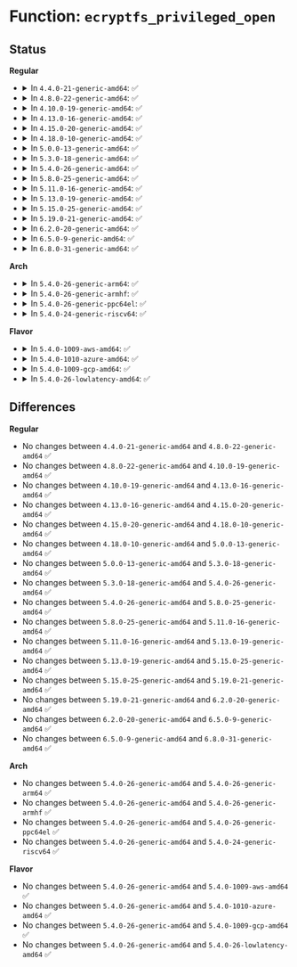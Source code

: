 # Function: <code>ecryptfs_privileged_open</code>

## Status
<b>Regular</b>
<ul>
<li>
<details>
<summary>In <code>4.4.0-21-generic-amd64</code>: ✅</summary>

```c
int ecryptfs_privileged_open(struct file * * lower_file, struct dentry * lower_dentry, struct vfsmount * lower_mnt, const struct cred * cred)
```

```json
{
  "name": "ecryptfs_privileged_open",
  "collision_type": "Unique Global",
  "inline_type": "No",
  "funcs": [
    {
      "addr": 18446744071582035728,
      "name": "ecryptfs_privileged_open",
      "external": true,
      "loc": "fs/ecryptfs/kthread.c:130",
      "file": "fs/ecryptfs/kthread.c",
      "inline": "seen, unknown",
      "caller_inline": [],
      "caller_func": [
        "fs/ecryptfs/main.c:ecryptfs_get_lower_file"
      ]
    }
  ],
  "symbols": [
    {
      "addr": 18446744071582035728,
      "name": "ecryptfs_privileged_open",
      "section": ".text",
      "bind": "STB_GLOBAL",
      "size": 379
    }
  ]
}
```
</details>
</li>
<li>
<details>
<summary>In <code>4.8.0-22-generic-amd64</code>: ✅</summary>

```c
int ecryptfs_privileged_open(struct file * * lower_file, struct dentry * lower_dentry, struct vfsmount * lower_mnt, const struct cred * cred)
```

```json
{
  "name": "ecryptfs_privileged_open",
  "collision_type": "Unique Global",
  "inline_type": "No",
  "funcs": [
    {
      "addr": 18446744071582249328,
      "name": "ecryptfs_privileged_open",
      "external": true,
      "loc": "fs/ecryptfs/kthread.c:130",
      "file": "fs/ecryptfs/kthread.c",
      "inline": "seen, unknown",
      "caller_inline": [],
      "caller_func": [
        "fs/ecryptfs/main.c:ecryptfs_get_lower_file"
      ]
    }
  ],
  "symbols": [
    {
      "addr": 18446744071582249328,
      "name": "ecryptfs_privileged_open",
      "section": ".text",
      "bind": "STB_GLOBAL",
      "size": 379
    }
  ]
}
```
</details>
</li>
<li>
<details>
<summary>In <code>4.10.0-19-generic-amd64</code>: ✅</summary>

```c
int ecryptfs_privileged_open(struct file * * lower_file, struct dentry * lower_dentry, struct vfsmount * lower_mnt, const struct cred * cred)
```

```json
{
  "name": "ecryptfs_privileged_open",
  "collision_type": "Unique Global",
  "inline_type": "No",
  "funcs": [
    {
      "addr": 18446744071582338800,
      "name": "ecryptfs_privileged_open",
      "external": true,
      "loc": "fs/ecryptfs/kthread.c:130",
      "file": "fs/ecryptfs/kthread.c",
      "inline": "seen, unknown",
      "caller_inline": [],
      "caller_func": [
        "fs/ecryptfs/main.c:ecryptfs_get_lower_file"
      ]
    }
  ],
  "symbols": [
    {
      "addr": 18446744071582338800,
      "name": "ecryptfs_privileged_open",
      "section": ".text",
      "bind": "STB_GLOBAL",
      "size": 379
    }
  ]
}
```
</details>
</li>
<li>
<details>
<summary>In <code>4.13.0-16-generic-amd64</code>: ✅</summary>

```c
int ecryptfs_privileged_open(struct file * * lower_file, struct dentry * lower_dentry, struct vfsmount * lower_mnt, const struct cred * cred)
```

```json
{
  "name": "ecryptfs_privileged_open",
  "collision_type": "Unique Global",
  "inline_type": "No",
  "funcs": [
    {
      "addr": 18446744071582423728,
      "name": "ecryptfs_privileged_open",
      "external": true,
      "loc": "fs/ecryptfs/kthread.c:130",
      "file": "fs/ecryptfs/kthread.c",
      "inline": "seen, unknown",
      "caller_inline": [],
      "caller_func": [
        "fs/ecryptfs/main.c:ecryptfs_get_lower_file"
      ]
    }
  ],
  "symbols": [
    {
      "addr": 18446744071582423728,
      "name": "ecryptfs_privileged_open",
      "section": ".text",
      "bind": "STB_GLOBAL",
      "size": 379
    }
  ]
}
```
</details>
</li>
<li>
<details>
<summary>In <code>4.15.0-20-generic-amd64</code>: ✅</summary>

```c
int ecryptfs_privileged_open(struct file * * lower_file, struct dentry * lower_dentry, struct vfsmount * lower_mnt, const struct cred * cred)
```

```json
{
  "name": "ecryptfs_privileged_open",
  "collision_type": "Unique Global",
  "inline_type": "No",
  "funcs": [
    {
      "addr": 18446744071582574192,
      "name": "ecryptfs_privileged_open",
      "external": true,
      "loc": "fs/ecryptfs/kthread.c:130",
      "file": "fs/ecryptfs/kthread.c",
      "inline": "seen, unknown",
      "caller_inline": [],
      "caller_func": [
        "fs/ecryptfs/main.c:ecryptfs_get_lower_file"
      ]
    }
  ],
  "symbols": [
    {
      "addr": 18446744071582574192,
      "name": "ecryptfs_privileged_open",
      "section": ".text",
      "bind": "STB_GLOBAL",
      "size": 379
    }
  ]
}
```
</details>
</li>
<li>
<details>
<summary>In <code>4.18.0-10-generic-amd64</code>: ✅</summary>

```c
int ecryptfs_privileged_open(struct file * * lower_file, struct dentry * lower_dentry, struct vfsmount * lower_mnt, const struct cred * cred)
```

```json
{
  "name": "ecryptfs_privileged_open",
  "collision_type": "Unique Global",
  "inline_type": "No",
  "funcs": [
    {
      "addr": 18446744071582766880,
      "name": "ecryptfs_privileged_open",
      "external": true,
      "loc": "fs/ecryptfs/kthread.c:130",
      "file": "fs/ecryptfs/kthread.c",
      "inline": "seen, unknown",
      "caller_inline": [],
      "caller_func": [
        "fs/ecryptfs/main.c:ecryptfs_get_lower_file"
      ]
    }
  ],
  "symbols": [
    {
      "addr": 18446744071582766880,
      "name": "ecryptfs_privileged_open",
      "section": ".text",
      "bind": "STB_GLOBAL",
      "size": 386
    }
  ]
}
```
</details>
</li>
<li>
<details>
<summary>In <code>5.0.0-13-generic-amd64</code>: ✅</summary>

```c
int ecryptfs_privileged_open(struct file * * lower_file, struct dentry * lower_dentry, struct vfsmount * lower_mnt, const struct cred * cred)
```

```json
{
  "name": "ecryptfs_privileged_open",
  "collision_type": "Unique Global",
  "inline_type": "No",
  "funcs": [
    {
      "addr": 18446744071582870880,
      "name": "ecryptfs_privileged_open",
      "external": true,
      "loc": "fs/ecryptfs/kthread.c:130",
      "file": "fs/ecryptfs/kthread.c",
      "inline": "seen, unknown",
      "caller_inline": [],
      "caller_func": [
        "fs/ecryptfs/main.c:ecryptfs_get_lower_file"
      ]
    }
  ],
  "symbols": [
    {
      "addr": 18446744071582870880,
      "name": "ecryptfs_privileged_open",
      "section": ".text",
      "bind": "STB_GLOBAL",
      "size": 386
    }
  ]
}
```
</details>
</li>
<li>
<details>
<summary>In <code>5.3.0-18-generic-amd64</code>: ✅</summary>

```c
int ecryptfs_privileged_open(struct file * * lower_file, struct dentry * lower_dentry, struct vfsmount * lower_mnt, const struct cred * cred)
```

```json
{
  "name": "ecryptfs_privileged_open",
  "collision_type": "Unique Global",
  "inline_type": "No",
  "funcs": [
    {
      "addr": 18446744071583045440,
      "name": "ecryptfs_privileged_open",
      "external": true,
      "loc": "fs/ecryptfs/kthread.c:116",
      "file": "fs/ecryptfs/kthread.c",
      "inline": "seen, unknown",
      "caller_inline": [],
      "caller_func": [
        "fs/ecryptfs/main.c:ecryptfs_get_lower_file"
      ]
    }
  ],
  "symbols": [
    {
      "addr": 18446744071583045440,
      "name": "ecryptfs_privileged_open",
      "section": ".text",
      "bind": "STB_GLOBAL",
      "size": 359
    }
  ]
}
```
</details>
</li>
<li>
<details>
<summary>In <code>5.4.0-26-generic-amd64</code>: ✅</summary>

```c
int ecryptfs_privileged_open(struct file * * lower_file, struct dentry * lower_dentry, struct vfsmount * lower_mnt, const struct cred * cred)
```

```json
{
  "name": "ecryptfs_privileged_open",
  "collision_type": "Unique Global",
  "inline_type": "No",
  "funcs": [
    {
      "addr": 18446744071583151664,
      "name": "ecryptfs_privileged_open",
      "external": true,
      "loc": "fs/ecryptfs/kthread.c:116",
      "file": "fs/ecryptfs/kthread.c",
      "inline": "seen, unknown",
      "caller_inline": [],
      "caller_func": [
        "fs/ecryptfs/main.c:ecryptfs_get_lower_file"
      ]
    }
  ],
  "symbols": [
    {
      "addr": 18446744071583151664,
      "name": "ecryptfs_privileged_open",
      "section": ".text",
      "bind": "STB_GLOBAL",
      "size": 359
    }
  ]
}
```
</details>
</li>
<li>
<details>
<summary>In <code>5.8.0-25-generic-amd64</code>: ✅</summary>

```c
int ecryptfs_privileged_open(struct file * * lower_file, struct dentry * lower_dentry, struct vfsmount * lower_mnt, const struct cred * cred)
```

```json
{
  "name": "ecryptfs_privileged_open",
  "collision_type": "Unique Global",
  "inline_type": "No",
  "funcs": [
    {
      "addr": 18446744071583473952,
      "name": "ecryptfs_privileged_open",
      "external": true,
      "loc": "fs/ecryptfs/kthread.c:116",
      "file": "fs/ecryptfs/kthread.c",
      "inline": "seen, unknown",
      "caller_inline": [],
      "caller_func": [
        "fs/ecryptfs/main.c:ecryptfs_get_lower_file"
      ]
    }
  ],
  "symbols": [
    {
      "addr": 18446744071583473952,
      "name": "ecryptfs_privileged_open",
      "section": ".text",
      "bind": "STB_GLOBAL",
      "size": 359
    }
  ]
}
```
</details>
</li>
<li>
<details>
<summary>In <code>5.11.0-16-generic-amd64</code>: ✅</summary>

```c
int ecryptfs_privileged_open(struct file * * lower_file, struct dentry * lower_dentry, struct vfsmount * lower_mnt, const struct cred * cred)
```

```json
{
  "name": "ecryptfs_privileged_open",
  "collision_type": "Unique Global",
  "inline_type": "No",
  "funcs": [
    {
      "addr": 18446744071583583120,
      "name": "ecryptfs_privileged_open",
      "external": true,
      "loc": "fs/ecryptfs/kthread.c:116",
      "file": "fs/ecryptfs/kthread.c",
      "inline": "seen, unknown",
      "caller_inline": [],
      "caller_func": [
        "fs/ecryptfs/main.c:ecryptfs_get_lower_file"
      ]
    }
  ],
  "symbols": [
    {
      "addr": 18446744071583583120,
      "name": "ecryptfs_privileged_open",
      "section": ".text",
      "bind": "STB_GLOBAL",
      "size": 359
    }
  ]
}
```
</details>
</li>
<li>
<details>
<summary>In <code>5.13.0-19-generic-amd64</code>: ✅</summary>

```c
int ecryptfs_privileged_open(struct file * * lower_file, struct dentry * lower_dentry, struct vfsmount * lower_mnt, const struct cred * cred)
```

```json
{
  "name": "ecryptfs_privileged_open",
  "collision_type": "Unique Global",
  "inline_type": "No",
  "funcs": [
    {
      "addr": 18446744071583606336,
      "name": "ecryptfs_privileged_open",
      "external": true,
      "loc": "fs/ecryptfs/kthread.c:117",
      "file": "fs/ecryptfs/kthread.c",
      "inline": "seen, unknown",
      "caller_inline": [],
      "caller_func": [
        "fs/ecryptfs/main.c:ecryptfs_get_lower_file"
      ]
    }
  ],
  "symbols": [
    {
      "addr": 18446744071583606336,
      "name": "ecryptfs_privileged_open",
      "section": ".text",
      "bind": "STB_GLOBAL",
      "size": 359
    }
  ]
}
```
</details>
</li>
<li>
<details>
<summary>In <code>5.15.0-25-generic-amd64</code>: ✅</summary>

```c
int ecryptfs_privileged_open(struct file * * lower_file, struct dentry * lower_dentry, struct vfsmount * lower_mnt, const struct cred * cred)
```

```json
{
  "name": "ecryptfs_privileged_open",
  "collision_type": "Unique Global",
  "inline_type": "No",
  "funcs": [
    {
      "addr": 18446744071583964736,
      "name": "ecryptfs_privileged_open",
      "external": true,
      "loc": "fs/ecryptfs/kthread.c:117",
      "file": "fs/ecryptfs/kthread.c",
      "inline": "seen, unknown",
      "caller_inline": [],
      "caller_func": [
        "fs/ecryptfs/main.c:ecryptfs_get_lower_file"
      ]
    }
  ],
  "symbols": [
    {
      "addr": 18446744071583964736,
      "name": "ecryptfs_privileged_open",
      "section": ".text",
      "bind": "STB_GLOBAL",
      "size": 359
    }
  ]
}
```
</details>
</li>
<li>
<details>
<summary>In <code>5.19.0-21-generic-amd64</code>: ✅</summary>

```c
int ecryptfs_privileged_open(struct file * * lower_file, struct dentry * lower_dentry, struct vfsmount * lower_mnt, const struct cred * cred)
```

```json
{
  "name": "ecryptfs_privileged_open",
  "collision_type": "Unique Global",
  "inline_type": "No",
  "funcs": [
    {
      "addr": 18446744071584546928,
      "name": "ecryptfs_privileged_open",
      "external": true,
      "loc": "fs/ecryptfs/kthread.c:117",
      "file": "fs/ecryptfs/kthread.c",
      "inline": "seen, unknown",
      "caller_inline": [],
      "caller_func": [
        "fs/ecryptfs/main.c:ecryptfs_get_lower_file"
      ]
    }
  ],
  "symbols": [
    {
      "addr": 18446744071584546928,
      "name": "ecryptfs_privileged_open",
      "section": ".text",
      "bind": "STB_GLOBAL",
      "size": 368
    }
  ]
}
```
</details>
</li>
<li>
<details>
<summary>In <code>6.2.0-20-generic-amd64</code>: ✅</summary>

```c
int ecryptfs_privileged_open(struct file * * lower_file, struct dentry * lower_dentry, struct vfsmount * lower_mnt, const struct cred * cred)
```

```json
{
  "name": "ecryptfs_privileged_open",
  "collision_type": "Unique Global",
  "inline_type": "No",
  "funcs": [
    {
      "addr": 18446744071585222496,
      "name": "ecryptfs_privileged_open",
      "external": true,
      "loc": "fs/ecryptfs/kthread.c:117",
      "file": "fs/ecryptfs/kthread.c",
      "inline": "seen, unknown",
      "caller_inline": [],
      "caller_func": [
        "fs/ecryptfs/main.c:ecryptfs_get_lower_file"
      ]
    }
  ],
  "symbols": [
    {
      "addr": 18446744071585222496,
      "name": "ecryptfs_privileged_open",
      "section": ".text",
      "bind": "STB_GLOBAL",
      "size": 368
    }
  ]
}
```
</details>
</li>
<li>
<details>
<summary>In <code>6.5.0-9-generic-amd64</code>: ✅</summary>

```c
int ecryptfs_privileged_open(struct file * * lower_file, struct dentry * lower_dentry, struct vfsmount * lower_mnt, const struct cred * cred)
```

```json
{
  "name": "ecryptfs_privileged_open",
  "collision_type": "Unique Global",
  "inline_type": "No",
  "funcs": [
    {
      "addr": 18446744071585452000,
      "name": "ecryptfs_privileged_open",
      "external": true,
      "loc": "fs/ecryptfs/kthread.c:117",
      "file": "fs/ecryptfs/kthread.c",
      "inline": "seen, unknown",
      "caller_inline": [],
      "caller_func": [
        "fs/ecryptfs/main.c:ecryptfs_get_lower_file"
      ]
    }
  ],
  "symbols": [
    {
      "addr": 18446744071585452000,
      "name": "ecryptfs_privileged_open",
      "section": ".text",
      "bind": "STB_GLOBAL",
      "size": 371
    }
  ]
}
```
</details>
</li>
<li>
<details>
<summary>In <code>6.8.0-31-generic-amd64</code>: ✅</summary>

```c
int ecryptfs_privileged_open(struct file * * lower_file, struct dentry * lower_dentry, struct vfsmount * lower_mnt, const struct cred * cred)
```

```json
{
  "name": "ecryptfs_privileged_open",
  "collision_type": "Unique Global",
  "inline_type": "No",
  "funcs": [
    {
      "addr": 18446744071585686800,
      "name": "ecryptfs_privileged_open",
      "external": true,
      "loc": "fs/ecryptfs/kthread.c:117",
      "file": "fs/ecryptfs/kthread.c",
      "inline": "seen, unknown",
      "caller_inline": [],
      "caller_func": [
        "fs/ecryptfs/main.c:ecryptfs_get_lower_file"
      ]
    }
  ],
  "symbols": [
    {
      "addr": 18446744071585686800,
      "name": "ecryptfs_privileged_open",
      "section": ".text",
      "bind": "STB_GLOBAL",
      "size": 371
    }
  ]
}
```
</details>
</li>
</ul>
<b>Arch</b>
<ul>
<li>
<details>
<summary>In <code>5.4.0-26-generic-arm64</code>: ✅</summary>

```c
int ecryptfs_privileged_open(struct file * * lower_file, struct dentry * lower_dentry, struct vfsmount * lower_mnt, const struct cred * cred)
```

```json
{
  "name": "ecryptfs_privileged_open",
  "collision_type": "Unique Global",
  "inline_type": "No",
  "funcs": [
    {
      "addr": 18446603336494860920,
      "name": "ecryptfs_privileged_open",
      "external": true,
      "loc": "fs/ecryptfs/kthread.c:116",
      "file": "fs/ecryptfs/kthread.c",
      "inline": "seen, unknown",
      "caller_inline": [],
      "caller_func": [
        "fs/ecryptfs/main.c:ecryptfs_get_lower_file"
      ]
    }
  ],
  "symbols": [
    {
      "addr": 18446603336494860920,
      "name": "ecryptfs_privileged_open",
      "section": ".text",
      "bind": "STB_GLOBAL",
      "size": 364
    }
  ]
}
```
</details>
</li>
<li>
<details>
<summary>In <code>5.4.0-26-generic-armhf</code>: ✅</summary>

```c
int ecryptfs_privileged_open(struct file * * lower_file, struct dentry * lower_dentry, struct vfsmount * lower_mnt, const struct cred * cred)
```

```json
{
  "name": "ecryptfs_privileged_open",
  "collision_type": "Unique Global",
  "inline_type": "No",
  "funcs": [
    {
      "addr": 3228278988,
      "name": "ecryptfs_privileged_open",
      "external": true,
      "loc": "fs/ecryptfs/kthread.c:116",
      "file": "fs/ecryptfs/kthread.c",
      "inline": "seen, unknown",
      "caller_inline": [],
      "caller_func": [
        "fs/ecryptfs/main.c:ecryptfs_get_lower_file"
      ]
    }
  ],
  "symbols": [
    {
      "addr": 3228278988,
      "name": "ecryptfs_privileged_open",
      "section": ".text",
      "bind": "STB_GLOBAL",
      "size": 364
    }
  ]
}
```
</details>
</li>
<li>
<details>
<summary>In <code>5.4.0-26-generic-ppc64el</code>: ✅</summary>

```c
int ecryptfs_privileged_open(struct file * * lower_file, struct dentry * lower_dentry, struct vfsmount * lower_mnt, const struct cred * cred)
```

```json
{
  "name": "ecryptfs_privileged_open",
  "collision_type": "Unique Global",
  "inline_type": "No",
  "funcs": [
    {
      "addr": 13835058055288716016,
      "name": "ecryptfs_privileged_open",
      "external": true,
      "loc": "fs/ecryptfs/kthread.c:116",
      "file": "fs/ecryptfs/kthread.c",
      "inline": "seen, unknown",
      "caller_inline": [],
      "caller_func": [
        "fs/ecryptfs/main.c:ecryptfs_get_lower_file"
      ]
    }
  ],
  "symbols": [
    {
      "addr": 13835058055288716016,
      "name": "ecryptfs_privileged_open",
      "section": ".text",
      "bind": "STB_GLOBAL",
      "size": 456
    }
  ]
}
```
</details>
</li>
<li>
<details>
<summary>In <code>5.4.0-24-generic-riscv64</code>: ✅</summary>

```c
int ecryptfs_privileged_open(struct file * * lower_file, struct dentry * lower_dentry, struct vfsmount * lower_mnt, const struct cred * cred)
```

```json
{
  "name": "ecryptfs_privileged_open",
  "collision_type": "Unique Global",
  "inline_type": "No",
  "funcs": [
    {
      "addr": 18446743936274182474,
      "name": "ecryptfs_privileged_open",
      "external": true,
      "loc": "fs/ecryptfs/kthread.c:116",
      "file": "fs/ecryptfs/kthread.c",
      "inline": "seen, unknown",
      "caller_inline": [],
      "caller_func": [
        "fs/ecryptfs/main.c:ecryptfs_get_lower_file"
      ]
    }
  ],
  "symbols": [
    {
      "addr": 18446743936274182474,
      "name": "ecryptfs_privileged_open",
      "section": ".text",
      "bind": "STB_GLOBAL",
      "size": 328
    }
  ]
}
```
</details>
</li>
</ul>
<b>Flavor</b>
<ul>
<li>
<details>
<summary>In <code>5.4.0-1009-aws-amd64</code>: ✅</summary>

```c
int ecryptfs_privileged_open(struct file * * lower_file, struct dentry * lower_dentry, struct vfsmount * lower_mnt, const struct cred * cred)
```

```json
{
  "name": "ecryptfs_privileged_open",
  "collision_type": "Unique Global",
  "inline_type": "No",
  "funcs": [
    {
      "addr": 18446744071583120400,
      "name": "ecryptfs_privileged_open",
      "external": true,
      "loc": "fs/ecryptfs/kthread.c:116",
      "file": "fs/ecryptfs/kthread.c",
      "inline": "seen, unknown",
      "caller_inline": [],
      "caller_func": [
        "fs/ecryptfs/main.c:ecryptfs_get_lower_file"
      ]
    }
  ],
  "symbols": [
    {
      "addr": 18446744071583120400,
      "name": "ecryptfs_privileged_open",
      "section": ".text",
      "bind": "STB_GLOBAL",
      "size": 359
    }
  ]
}
```
</details>
</li>
<li>
<details>
<summary>In <code>5.4.0-1010-azure-amd64</code>: ✅</summary>

```c
int ecryptfs_privileged_open(struct file * * lower_file, struct dentry * lower_dentry, struct vfsmount * lower_mnt, const struct cred * cred)
```

```json
{
  "name": "ecryptfs_privileged_open",
  "collision_type": "Unique Global",
  "inline_type": "No",
  "funcs": [
    {
      "addr": 18446744071583057552,
      "name": "ecryptfs_privileged_open",
      "external": true,
      "loc": "fs/ecryptfs/kthread.c:116",
      "file": "fs/ecryptfs/kthread.c",
      "inline": "seen, unknown",
      "caller_inline": [],
      "caller_func": [
        "fs/ecryptfs/main.c:ecryptfs_get_lower_file"
      ]
    }
  ],
  "symbols": [
    {
      "addr": 18446744071583057552,
      "name": "ecryptfs_privileged_open",
      "section": ".text",
      "bind": "STB_GLOBAL",
      "size": 359
    }
  ]
}
```
</details>
</li>
<li>
<details>
<summary>In <code>5.4.0-1009-gcp-amd64</code>: ✅</summary>

```c
int ecryptfs_privileged_open(struct file * * lower_file, struct dentry * lower_dentry, struct vfsmount * lower_mnt, const struct cred * cred)
```

```json
{
  "name": "ecryptfs_privileged_open",
  "collision_type": "Unique Global",
  "inline_type": "No",
  "funcs": [
    {
      "addr": 18446744071583109008,
      "name": "ecryptfs_privileged_open",
      "external": true,
      "loc": "fs/ecryptfs/kthread.c:116",
      "file": "fs/ecryptfs/kthread.c",
      "inline": "seen, unknown",
      "caller_inline": [],
      "caller_func": [
        "fs/ecryptfs/main.c:ecryptfs_get_lower_file"
      ]
    }
  ],
  "symbols": [
    {
      "addr": 18446744071583109008,
      "name": "ecryptfs_privileged_open",
      "section": ".text",
      "bind": "STB_GLOBAL",
      "size": 359
    }
  ]
}
```
</details>
</li>
<li>
<details>
<summary>In <code>5.4.0-26-lowlatency-amd64</code>: ✅</summary>

```c
int ecryptfs_privileged_open(struct file * * lower_file, struct dentry * lower_dentry, struct vfsmount * lower_mnt, const struct cred * cred)
```

```json
{
  "name": "ecryptfs_privileged_open",
  "collision_type": "Unique Global",
  "inline_type": "No",
  "funcs": [
    {
      "addr": 18446744071583198208,
      "name": "ecryptfs_privileged_open",
      "external": true,
      "loc": "fs/ecryptfs/kthread.c:116",
      "file": "fs/ecryptfs/kthread.c",
      "inline": "seen, unknown",
      "caller_inline": [],
      "caller_func": [
        "fs/ecryptfs/main.c:ecryptfs_get_lower_file"
      ]
    }
  ],
  "symbols": [
    {
      "addr": 18446744071583198208,
      "name": "ecryptfs_privileged_open",
      "section": ".text",
      "bind": "STB_GLOBAL",
      "size": 359
    }
  ]
}
```
</details>
</li>
</ul>

## Differences
<b>Regular</b>
<ul>
<li>
No changes between <code>4.4.0-21-generic-amd64</code> and <code>4.8.0-22-generic-amd64</code> ✅
</li>
<li>
No changes between <code>4.8.0-22-generic-amd64</code> and <code>4.10.0-19-generic-amd64</code> ✅
</li>
<li>
No changes between <code>4.10.0-19-generic-amd64</code> and <code>4.13.0-16-generic-amd64</code> ✅
</li>
<li>
No changes between <code>4.13.0-16-generic-amd64</code> and <code>4.15.0-20-generic-amd64</code> ✅
</li>
<li>
No changes between <code>4.15.0-20-generic-amd64</code> and <code>4.18.0-10-generic-amd64</code> ✅
</li>
<li>
No changes between <code>4.18.0-10-generic-amd64</code> and <code>5.0.0-13-generic-amd64</code> ✅
</li>
<li>
No changes between <code>5.0.0-13-generic-amd64</code> and <code>5.3.0-18-generic-amd64</code> ✅
</li>
<li>
No changes between <code>5.3.0-18-generic-amd64</code> and <code>5.4.0-26-generic-amd64</code> ✅
</li>
<li>
No changes between <code>5.4.0-26-generic-amd64</code> and <code>5.8.0-25-generic-amd64</code> ✅
</li>
<li>
No changes between <code>5.8.0-25-generic-amd64</code> and <code>5.11.0-16-generic-amd64</code> ✅
</li>
<li>
No changes between <code>5.11.0-16-generic-amd64</code> and <code>5.13.0-19-generic-amd64</code> ✅
</li>
<li>
No changes between <code>5.13.0-19-generic-amd64</code> and <code>5.15.0-25-generic-amd64</code> ✅
</li>
<li>
No changes between <code>5.15.0-25-generic-amd64</code> and <code>5.19.0-21-generic-amd64</code> ✅
</li>
<li>
No changes between <code>5.19.0-21-generic-amd64</code> and <code>6.2.0-20-generic-amd64</code> ✅
</li>
<li>
No changes between <code>6.2.0-20-generic-amd64</code> and <code>6.5.0-9-generic-amd64</code> ✅
</li>
<li>
No changes between <code>6.5.0-9-generic-amd64</code> and <code>6.8.0-31-generic-amd64</code> ✅
</li>
</ul>
<b>Arch</b>
<ul>
<li>
No changes between <code>5.4.0-26-generic-amd64</code> and <code>5.4.0-26-generic-arm64</code> ✅
</li>
<li>
No changes between <code>5.4.0-26-generic-amd64</code> and <code>5.4.0-26-generic-armhf</code> ✅
</li>
<li>
No changes between <code>5.4.0-26-generic-amd64</code> and <code>5.4.0-26-generic-ppc64el</code> ✅
</li>
<li>
No changes between <code>5.4.0-26-generic-amd64</code> and <code>5.4.0-24-generic-riscv64</code> ✅
</li>
</ul>
<b>Flavor</b>
<ul>
<li>
No changes between <code>5.4.0-26-generic-amd64</code> and <code>5.4.0-1009-aws-amd64</code> ✅
</li>
<li>
No changes between <code>5.4.0-26-generic-amd64</code> and <code>5.4.0-1010-azure-amd64</code> ✅
</li>
<li>
No changes between <code>5.4.0-26-generic-amd64</code> and <code>5.4.0-1009-gcp-amd64</code> ✅
</li>
<li>
No changes between <code>5.4.0-26-generic-amd64</code> and <code>5.4.0-26-lowlatency-amd64</code> ✅
</li>
</ul>
